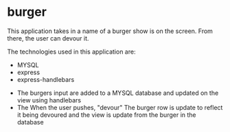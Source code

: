 # burger

This application takes in a name of a burger show is on the screen. From there, the user can devour it.

The technologies used in this application are: 
* MYSQL
* express
* express-handlebars

- The burgers input are added to a MYSQL database and updated on the view using handlebars
- The When the user pushes, "devour" The burger row is update to reflect it being devoured and the view is update from the burger in the database 